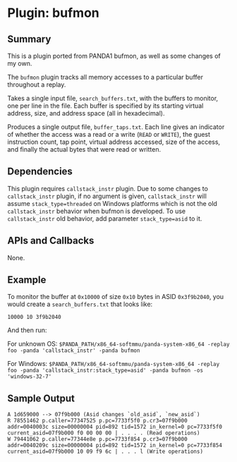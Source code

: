 Plugin: bufmon
==============

Summary
-------
This is a plugin ported from PANDA1 bufmon, as well as some changes of my own.

The `bufmon` plugin tracks all memory accesses to a particular buffer throughout a replay.

Takes a single input file, `search_buffers.txt`, with the buffers to monitor, one per line in the file. Each buffer is specified by its starting virtual address, size, and address space (all in hexadecimal).

Produces a single output file, `buffer_taps.txt`. Each line gives an indicator of whether the access was a read or a write (`READ` or `WRITE`), the guest instruction count, tap point, virtual address accessed, size of the access, and finally the actual bytes that were read or written.


Dependencies
------------
This plugin requires `callstack_instr` plugin. Due to some changes to `callstack_instr` plugin, if no argument is given, `callstack_instr` will assume `stack_type=threaded` on Windows platforms which is not the old `callstack_instr` behavior when bufmon is developed. To use `callstack_instr` old behavior, add parameter `stack_type=asid` to it.


APIs and Callbacks
------------------

None.

Example
-------

To monitor the buffer at `0x10000` of size `0x10` bytes in ASID `0x3f9b2040`, you would create a `search_buffers.txt` that looks like:

    10000 10 3f9b2040

And then run:

For unknown OS:
    `$PANDA_PATH/x86_64-softmmu/panda-system-x86_64 -replay foo -panda 'callstack_instr' -panda bufmon`

For Windows:
    `$PANDA_PATH/x86_64-softmmu/panda-system-x86_64 -replay foo -panda 'callstack_instr:stack_type=asid' -panda bufmon -os 'windows-32-7'`


Sample Output
-------------
    A 1d659000 --> 07f9b000 (Asid changes `old_asid`, `new_asid`)
    R 78551462 p.caller=77347525 p.pc=7733f5f0 p.cr3=07f9b000 addr=0040003c size=00000004 pid=892 tid=1572 in_kernel=0 pc=7733f5f0 current_asid=07f9b000 f0 00 00 00 | . . . . (Read operations)
    W 79441062 p.caller=77344e8e p.pc=7733f854 p.cr3=07f9b000 addr=0040209c size=00000004 pid=892 tid=1572 in_kernel=0 pc=7733f854 current_asid=07f9b000 10 09 f9 6c | . . . l (Write operations)

